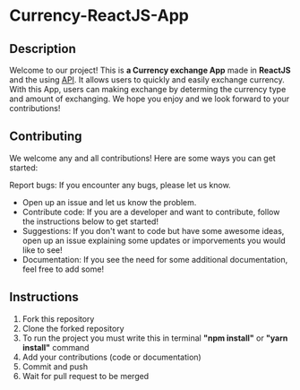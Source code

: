 # Currency-ReactJS-App

## Description
Welcome to our project! This is **a Currency exchange App** made in **ReactJS** and the using [API](https://apilayer.com/marketplace/fixer-api?utm_source=apilayermarketplace&utm_medium=featured). It allows users to quickly and easily exchange currency.     With this App, users can making exchange by determing the currency type and amount of exchanging. We hope you enjoy and we look forward to your contributions!

## Contributing
We welcome any and all contributions! Here are some ways you can get started:

Report bugs: If you encounter any bugs, please let us know. 
* Open up an issue and let us know the problem.
* Contribute code: If you are a developer and want to contribute, follow the instructions below to get started!
* Suggestions: If you don't want to code but have some awesome ideas, open up an issue explaining some updates or imporvements you would like to see!
* Documentation: If you see the need for some additional documentation, feel free to add some!

## Instructions
1. Fork this repository
2. Clone the forked repository
3. To run the project you must write this in terminal **"npm install"** or **"yarn install"** command
4. Add your contributions (code or documentation)
5. Commit and push
6. Wait for pull request to be merged
